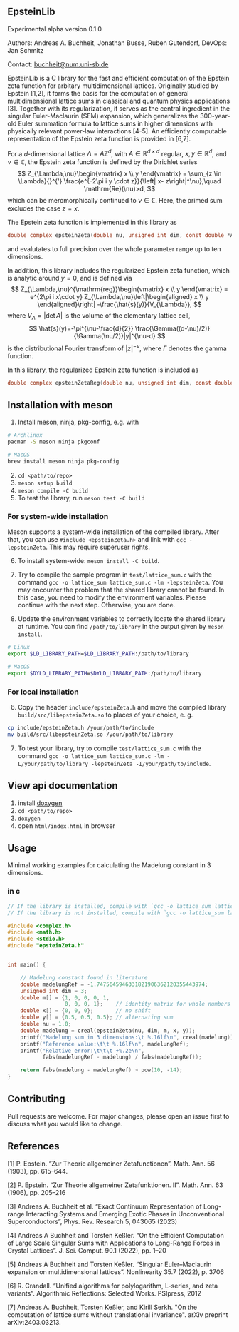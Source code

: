 <!--
SPDX-FileCopyrightText: 2024 Andreas Buchheit <buchheit@num.uni-sb.de>
SPDX-FileCopyrightText: 2024 Jan Schmitz <schmitz@num.uni-sb.de>
SPDX-FileCopyrightText: 2024 Jonathan Busse <jonathan.busse@dlr.de>
SPDX-FileCopyrightText: 2024 Ruben Gutendorf <ruben.gutendorf@uni-saarland.de>

SPDX-License-Identifier: AGPL-3.0-only
-->

## EpsteinLib

Experimental alpha version 0.1.0

Authors: Andreas A. Buchheit, Jonathan Busse, Ruben Gutendorf, DevOps: Jan Schmitz

Contact: buchheit@num.uni-sb.de

EpsteinLib is a C library for the fast and efficient computation of the Epstein zeta function for arbitary multidimensional lattices. Originally studied by Epstein [1,2], it forms the basis for the computation of general multidimensional lattice sums in classical and quantum physics applications [3]. Together with its regularization, it serves as the central ingredient in the singular Euler-Maclaurin (SEM) expansion, which generalizes the 300-year-old Euler summation formula to lattice sums in higher dimensions with physically relevant power-law interactions [4-5]. An efficiently computable representation of the Epstein zeta function is provided in [6,7].

For a $d$-dimensional lattice $\Lambda=A\mathbb Z^d$, with $A\in \mathbb R^{d\times d}$ regular, $x,y \in \mathbb R^d$, and $\nu \in \mathbb C$, the Epstein zeta function is defined by the Dirichlet series
$$
Z_{\Lambda,\nu}\begin{vmatrix} x \\ y \end{vmatrix}
= \sum_{z \in \Lambda}{}^{'} \frac{e^{-2\pi i  y \cdot  z}}{\left| x-  z\right|^\nu},\quad \mathrm{Re}(\nu)>d,
$$
which can be meromorphically continued to $\nu \in \mathbb C$. Here, the primed sum excludes the case $z = x.$

The Epstein zeta function is implemented in this library as

```c
double complex epsteinZeta(double nu, unsigned int dim, const double *A, const double *x, const double *y);
```
and evalutates to full precision over the whole parameter range up to ten dimensions.

In addition, this library includes the regularized Epstein zeta function, which is analytic around $y=0$, and is defined via 
$$
Z_{\Lambda,\nu}^{\mathrm{reg}}\begin{vmatrix} x \\ y \end{vmatrix} =
e^{2\pi i x\cdot y}
Z_{\Lambda,\nu}\left|\begin{aligned} x \\ y \end{aligned}\right| 
-\frac{\hat{s}(y)}{V_{\Lambda}},
$$
where $V_{\Lambda}=|\det A|$ is the volume of the elementary lattice cell, 
$$
\hat{s}(y)=-\pi^{\nu-\frac{d}{2}}
	\frac{\Gamma((d-\nu)/2)}{\Gamma(\nu/2)}|y|^{\nu-d}
$$
is the distributional Fourier transform of $\vert z \vert^{-\nu}$, where $\Gamma$ denotes the gamma function.

In this library, the regularized Epstein zeta function is included as
```c
double complex epsteinZetaReg(double nu, unsigned int dim, const double *A, const double *x, const double *y);
```

## Installation with meson


1. Install meson, ninja, pkg-config, e.g. with 
```bash
# Archlinux
pacman -S meson ninja pkgconf

# MacOS
brew install meson ninja pkg-config
```
2. `cd <path/to/repo>`
3. `meson setup build`
4. `meson compile -C build`
5. To test the library, run `meson test -C build`
### For system-wide installation
Meson supports a system-wide installation of the compiled library. After that, you can use `#include <epsteinZeta.h>` and link with `gcc -lepsteinZeta`. This may require superuser rights.

6. To install system-wide: `meson install -C build`.

7. Try to compile the sample program in `test/lattice_sum.c` with the command `gcc -o lattice_sum lattice_sum.c -lm -lepsteinZeta`. You may encounter the problem that the shared library cannot be found. In this case, you need to modify the environment variables. Please continue with the next step. Otherwise, you are done.

8. Update the environment variables to correctly locate the shared library at runtime. You can find `/path/to/library` in the output given by `meson install`.
```bash
# Linux
export $LD_LIBRARY_PATH=$LD_LIBRARY_PATH:/path/to/library

# MacOS
export $DYLD_LIBRARY_PATH=$DYLD_LIBRARY_PATH:/path/to/library
```

### For local installation
6. Copy the header `include/epsteinZeta.h` and move the compiled library `build/src/libepsteinZeta.so` to places of your choice, e. g.
```bash
cp include/epsteinZeta.h /your/path/to/include
mv build/src/libepsteinZeta.so /your/path/to/library
```
7. To test your library, try to compile `test/lattice_sum.c` with the command `gcc -o lattice_sum lattice_sum.c -lm -L/your/path/to/library -lepsteinZeta -I/your/path/to/include`.

## View api documentation

1. install [doxygen](https://www.doxygen.nl/manual/install.html)
2. `cd <path/to/repo>`
3. `doxygen`
4. open `html/index.html` in browser

## Usage

Minimal working examples for calculating the Madelung constant in $3$ dimensions.
### in c
``` c
// If the library is installed, compile with `gcc -o lattice_sum lattice_sum.c -lm -lepsteinZeta 
// If the library is not installed, compile with `gcc -o lattice_sum lattice_sum.c -lm -L/path/to/library -lepsteinZeta -I/path/to/include

#include <complex.h>
#include <math.h>
#include <stdio.h>
#include "epsteinZeta.h"


int main() {

    // Madelung constant found in literature
    double madelungRef = -1.7475645946331821906362120355443974;
    unsigned int dim = 3;
    double m[] = {1, 0, 0, 0, 1,
                  0, 0, 0, 1};    // identity matrix for whole numbers
    double x[] = {0, 0, 0};       // no shift
    double y[] = {0.5, 0.5, 0.5}; // alternating sum
    double nu = 1.0;
    double madelung = creal(epsteinZeta(nu, dim, m, x, y));
    printf("Madelung sum in 3 dimensions:\t %.16lf\n", creal(madelung));
    printf("Reference value:\t\t %.16lf\n", madelungRef);
    printf("Relative error:\t\t\t +%.2e\n",
           fabs(madelungRef - madelung) / fabs(madelungRef));

    return fabs(madelung - madelungRef) > pow(10, -14);
}
```


## Contributing
Pull requests are welcome. For major changes, please open an issue first to discuss what you would like to change.

## References

[1] P. Epstein. “Zur Theorie allgemeiner Zetafunctionen”. Math. Ann. 56 (1903), pp. 615–644.

[2] P. Epstein. “Zur Theorie allgemeiner Zetafunktionen. II”. Math. Ann. 63 (1906), pp. 205–216

[3] Andreas A. Buchheit et al. “Exact Continuum Representation of Long-range Interacting Systems and Emerging Exotic Phases in Unconventional Superconductors”, Phys. Rev. Research 5, 043065 (2023)

[4] Andreas A Buchheit and Torsten Keßler. “On the Efficient Computation of Large Scale Singular Sums with Applications to Long-Range Forces in Crystal Lattices”. J. Sci. Comput. 90.1 (2022), pp. 1–20

[5] Andreas A Buchheit and Torsten Keßler. “Singular Euler–Maclaurin expansion on multidimensional lattices”. Nonlinearity 35.7 (2022), p. 3706

[6] R. Crandall. “Unified algorithms for polylogarithm, L-series, and zeta variants”. Algorithmic Reflections: Selected Works. PSIpress, 2012

[7] Andreas A. Buchheit, Torsten Keßler, and Kirill Serkh. "On the computation of lattice sums without translational invariance". arXiv preprint arXiv:2403.03213.

